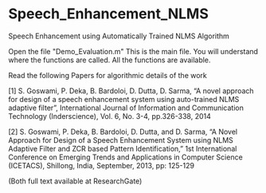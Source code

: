 # Speech_Enhancement_NLMS
Speech Enhancement using Automatically Trained NLMS Algorithm

Open the file "Demo_Evaluation.m"
This is the main file. You will understand where the functions are called. All the functions are available.

Read the following Papers for algorithmic details of the work

[1] S. Goswami, P. Deka, B. Bardoloi, D. Dutta, D. Sarma, “A novel approach for design of a speech enhancement system using auto-trained NLMS adaptive filter”, International Journal of Information and Communication Technology (Inderscience), Vol. 6, No. 3-4, pp.326-338, 2014

[2] S. Goswami, P. Deka, B. Bardoloi, D. Dutta, and D. Sarma, “A Novel Approach for Design of a Speech Enhancement System using NLMS Adaptive Filter and ZCR based Pattern Identification,” 1st International Conference on Emerging Trends and Applications in Computer Science (ICETACS), Shillong, India, September, 2013, pp: 125-129

(Both full text available at ResearchGate)

